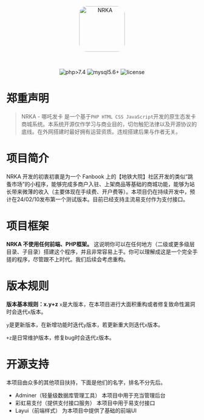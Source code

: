 <p align="center">
  <a href="https://in.fanbook.cn/Vm3SRFeJ">
    <img src="[https://acged.cc/svg/logo.png](https://fb-cdn.fanbook.cn/fanbook/app/files/chatroom/image/dee6cde0140d6986c6408ca6a922d2b5.jpg)" width="120" height="120" style="border-radius: 20px;" alt="NRKA">
  </a>
</p>

<br>
<p align="center">
<span>
<img src="https://img.shields.io/badge/php->7.4-brightgreen.svg" alt="php>7.4">
</span>
<span>
<img src="https://img.shields.io/badge/mysql>5.6-brightgreen.svg" alt="mysql5.6+">
</span>
<span><img src="https://img.shields.io/badge/licence-MIT-brightgreen.svg" alt="license"></span>
</p>

# 郑重声明
> NRKA - 哪吒发卡 是一个基于`PHP HTML CSS JavaScript`开发的原生态发卡商城系统。本系统开源仅作学习与商业目的，切勿触犯法律以及开源协议的底线。在外网搭建时最好拥有运营资质。违规搭建后果与作者无关。

# 项目简介
NRKA 开发的初衷初衷是为一个 Fanbook 上的【地铁大院】社区开发的类似“跳蚤市场”的小程序，能够完成多商户入驻、上架商品等基础的商城功能，能够为站长带来微薄的收入（主要体现在手续费、开户费等）。本项目仍在持续开发中，预计在24/02/10发布第一个测试版本。目前已经支持主流易支付作为支付接口。

# 项目框架
**NRKA 不使用任何前端、PHP框架。** 这说明你可以在任何地方（二级或更多级层目录、子目录）搭建这个程序，并且非常容易上手。你可以理解成这是一个完全手搓的程序，尽管跟不上时代。我们后续会考虑重构。

# 版本规则
**版本基本规则：x.y+z**
`x`是大版本，在本项目进行大面积重构或者修复致命性漏洞时会迭代`x`版本。

`y`是更新版本，在新增功能时迭代`y`版本，若更新重大则迭代`x`版本。

`+z`是日常维护版本，修复bug时会迭代`z`版本。

# 开源支持
本项目由众多的其他项目扶持，下面是他们的名字，排名不分先后。

- Adminer（轻量级数据库管理工具）  本项目中用于充当管理后台
- 彩虹易支付（提供支付接口服务）  本项目中用于易支付接口
- Layui（前端样式）  为本项目中提供了基础的前端UI
